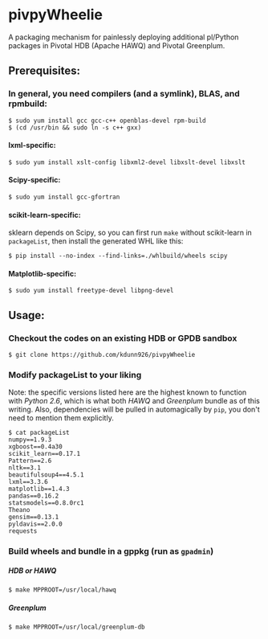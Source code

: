 # pivpyWheelie
A packaging mechanism for painlessly deploying additional pl/Python packages in Pivotal HDB (Apache HAWQ) and Pivotal Greenplum.

## Prerequisites:

### In general, you need compilers (and a symlink), BLAS, and rpmbuild:
    $ sudo yum install gcc gcc-c++ openblas-devel rpm-build
    $ (cd /usr/bin && sudo ln -s c++ gxx)

#### lxml-specific:
    $ sudo yum install xslt-config libxml2-devel libxslt-devel libxslt 

#### Scipy-specific:
    $ sudo yum install gcc-gfortran

#### scikit-learn-specific:
sklearn depends on Scipy, so you can first run `make` without scikit-learn in `packageList`, then install the generated WHL like this:

    $ pip install --no-index --find-links=./whlbuild/wheels scipy

#### Matplotlib-specific:
    $ sudo yum install freetype-devel libpng-devel

## Usage:

### Checkout the codes on an existing HDB or GPDB sandbox


    $ git clone https://github.com/kdunn926/pivpyWheelie

### Modify packageList to your liking

Note: the specific versions listed here are the highest known to function with *Python 2.6*, which is what both *HAWQ* and *Greenplum* bundle as of this writing. Also, dependencies will be pulled in automagically by `pip`, you don't need to mention them explicitly.

    $ cat packageList
    numpy==1.9.3
    xgboost==0.4a30
    scikit_learn==0.17.1
    Pattern==2.6
    nltk==3.1
    beautifulsoup4==4.5.1
    lxml==3.3.6
    matplotlib==1.4.3
    pandas==0.16.2
    statsmodels==0.8.0rc1
    Theano
    gensim==0.13.1
    pyldavis==2.0.0
    requests

### Build wheels and bundle in a gppkg (run as `gpadmin`)

##### HDB or HAWQ
    
    $ make MPPROOT=/usr/local/hawq
    
##### Greenplum
    
    $ make MPPROOT=/usr/local/greenplum-db

